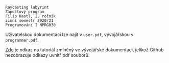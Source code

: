 ```
Raycasting labyrint
Zápočtový program
Filip Kastl, I. ročník
zimní semestr 2020/21
Programování I NPRG030
```

Uživatelskou dokumentaci lze najít v `user.pdf`, vývojářskou v `programmer.pdf`.

[Zde](http://www.permadi.com/tutorial/raycast/rayc1.html) je odkaz na tutoriál zmíněný ve vývojářské dokumentaci, jelikož Github nezobrazuje odkazy uvnitř pdf souborů.

